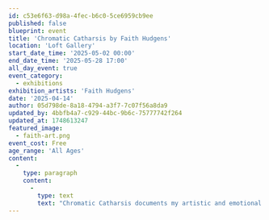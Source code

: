 ```yaml
---
id: c53e6f63-d98a-4fec-b6c0-5ce6959cb9ee
published: false
blueprint: event
title: 'Chromatic Catharsis by Faith Hudgens'
location: 'Loft Gallery'
start_date_time: '2025-05-02 00:00'
end_date_time: '2025-05-28 17:00'
all_day_event: true
event_category:
  - exhibitions
exhibition_artists: 'Faith Hudgens'
date: '2025-04-14'
author: 05d798de-8a18-4794-a3f7-7c07f56a8da9
updated_by: 4bbfb4a7-c929-44bc-9b6c-75777742f264
updated_at: 1748613247
featured_image:
  - faith-art.png
event_cost: Free
age_range: 'All Ages'
content:
  -
    type: paragraph
    content:
      -
        type: text
        text: "Chromatic Catharsis documents my artistic and emotional evolution over the past years. Starting from a place of intense anxiety and depression, my early works reflect a struggle with self-worth and the weight of mental anguish. These pieces, often rendered in acrylic on modest canvases, serve as raw, unfiltered expressions of those challenging times. As my journey progressed, so did my art. 'Feelings change' is a truth I've lived, and this exhibition charts that change. The newer works, created with oil paints and on larger scales, burst with vibrancy, movement, and a renewed sense of self. They represent freedom from self-harm, a celebration of inner joy, and the reclamation of my inner child. Through 'Chromatic Catharsis,' I invite you to witness the healing power of art and the transformative journey from darkness to light."
---
```

